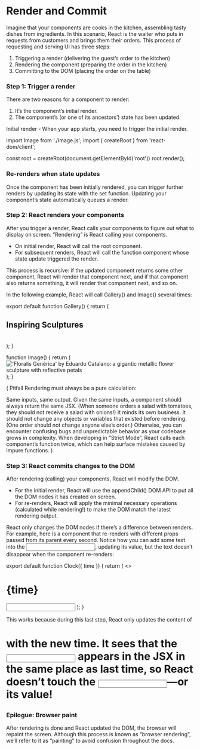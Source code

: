 # Render and Commit

Imagine that your components are cooks in the kitchen, assembling tasty dishes from ingredients. In this scenario, React is the waiter who puts in requests from customers and brings them their orders. This process of requesting and serving UI has three steps:

1. Triggering a render (delivering the guest’s order to the kitchen)
2. Rendering the component (preparing the order in the kitchen)
3. Committing to the DOM (placing the order on the table)

### Step 1: Trigger a render

There are two reasons for a component to render:

1. It’s the component’s initial render.
2. The component’s (or one of its ancestors’) state has been updated.

Initial render - When your app starts, you need to trigger the initial render.

import Image from './Image.js';
import { createRoot } from 'react-dom/client';

const root = createRoot(document.getElementById('root'))
root.render(<Image />);

### Re-renders when state updates

Once the component has been initially rendered, you can trigger further renders by updating its state with the set function. Updating your component’s state automatically queues a render.

### Step 2: React renders your components

After you trigger a render, React calls your components to figure out what to display on screen. “Rendering” is React calling your components.

- On initial render, React will call the root component.
- For subsequent renders, React will call the function component whose state update triggered the render.

This process is recursive: if the updated component returns some other component, React will render that component next, and if that component also returns something, it will render that component next, and so on.

In the following example, React will call Gallery() and Image() several times:

export default function Gallery() {
return (

<section>
<h1>Inspiring Sculptures</h1>
<Image />
<Image />
<Image />
</section>
);
}

function Image() {
return (
<img
      src="https://i.imgur.com/ZF6s192.jpg"
      alt="'Floralis Genérica' by Eduardo Catalano: a gigantic metallic flower sculpture with reflective petals"
    />
);
}

(
Pitfall
Rendering must always be a pure calculation:

Same inputs, same output. Given the same inputs, a component should always return the same JSX. (When someone orders a salad with tomatoes, they should not receive a salad with onions!)
It minds its own business. It should not change any objects or variables that existed before rendering. (One order should not change anyone else’s order.)
Otherwise, you can encounter confusing bugs and unpredictable behavior as your codebase grows in complexity. When developing in “Strict Mode”, React calls each component’s function twice, which can help surface mistakes caused by impure functions.
)

### Step 3: React commits changes to the DOM

After rendering (calling) your components, React will modify the DOM.

- For the initial render, React will use the appendChild() DOM API to put all the DOM nodes it has created on screen.
- For re-renders, React will apply the minimal necessary operations (calculated while rendering!) to make the DOM match the latest rendering output.

React only changes the DOM nodes if there’s a difference between renders. For example, here is a component that re-renders with different props passed from its parent every second. Notice how you can add some text into the <input>, updating its value, but the text doesn’t disappear when the component re-renders:

export default function Clock({ time }) {
return (
<>

<h1>{time}</h1>
<input />
</>
);
}

This works because during this last step, React only updates the content of <h1> with the new time. It sees that the <input> appears in the JSX in the same place as last time, so React doesn’t touch the <input>—or its value!

### Epilogue: Browser paint
After rendering is done and React updated the DOM, the browser will repaint the screen. Although this process is known as “browser rendering”, we’ll refer to it as “painting” to avoid confusion throughout the docs.
